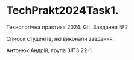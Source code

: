 # TechPrakt2024Task1.
Технологічна практика 2024. Git. Завдання №2

Список студентів, які виконали завдання:

Антонюк Андрій, група ЗІПЗ 22-1
